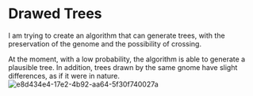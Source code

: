 # Drawed Trees
I am trying to create an algorithm that can generate trees, with the preservation of the genome and the possibility of crossing.

At the moment, with a low probability, the algorithm is able to generate a plausible tree. 
In addition, trees drawn by the same gnome have slight differences, as if it were in nature.
![e8d434e4-17e2-4b92-aa64-5f30f740027a](https://github.com/VladislavWaza/DrawedTrees/assets/73028197/4eb3c79f-e9aa-4189-b9e2-43cec356bab7)
